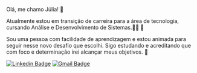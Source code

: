 Olá, me chamo Júlia! :butterfly:


Atualmente estou em transição de carreira para a área de tecnologia, cursando Análise e Desenvolvimento de Sistemas.:woman_technologist:	:brain:

Sou uma pessoa com facilidade de aprendizagem e estou animada para seguir nesse novo desafio que escolhi. Sigo estudando e acreditando que com foco e determinação irei alcançar meus objetivos.  :smiling_face_with_three_hearts:

[![Linkedin Badge](https://img.shields.io/badge/-LinkedIn-blue?style=flat-square&logo=Linkedin&logoColor=white&linkhttps://www.linkedin.com/in/juliaoharabr/)](https://www.linkedin.com/in/juliaoharabr/)
[![Gmail Badge](https://img.shields.io/badge/-juliaohara.br@gmail.com-bb7df5?style=flat-square&logo=Gmail&logoColor=white&link=mailto:juliaohara.br@gmail.com)](mailto:juliaohara.br@gmail.com)

